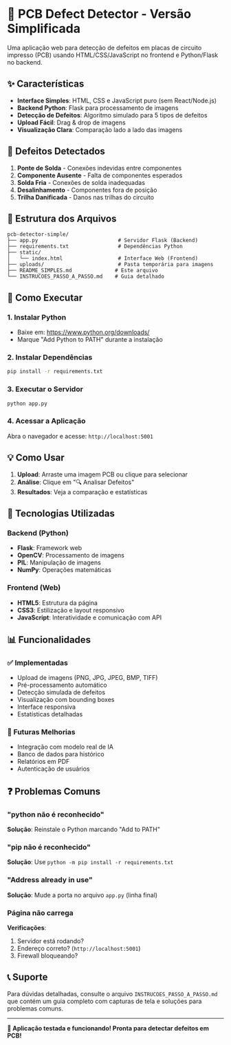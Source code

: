 # 🔧 PCB Defect Detector - Versão Simplificada

Uma aplicação web para detecção de defeitos em placas de circuito impresso (PCB) usando HTML/CSS/JavaScript no frontend e Python/Flask no backend.

## ✨ Características

- **Interface Simples**: HTML, CSS e JavaScript puro (sem React/Node.js)
- **Backend Python**: Flask para processamento de imagens
- **Detecção de Defeitos**: Algoritmo simulado para 5 tipos de defeitos
- **Upload Fácil**: Drag & drop de imagens
- **Visualização Clara**: Comparação lado a lado das imagens

## 🎯 Defeitos Detectados

1. **Ponte de Solda** - Conexões indevidas entre componentes
2. **Componente Ausente** - Falta de componentes esperados
3. **Solda Fria** - Conexões de solda inadequadas
4. **Desalinhamento** - Componentes fora de posição
5. **Trilha Danificada** - Danos nas trilhas do circuito

## 📁 Estrutura dos Arquivos

```
pcb-detector-simple/
├── app.py                          # Servidor Flask (Backend)
├── requirements.txt                # Dependências Python
├── static/
│   └── index.html                  # Interface Web (Frontend)
├── uploads/                        # Pasta temporária para imagens
├── README_SIMPLES.md              # Este arquivo
└── INSTRUCOES_PASSO_A_PASSO.md    # Guia detalhado
```

## 🚀 Como Executar

### 1. Instalar Python
- Baixe em: https://www.python.org/downloads/
- Marque "Add Python to PATH" durante a instalação

### 2. Instalar Dependências
```bash
pip install -r requirements.txt
```

### 3. Executar o Servidor
```bash
python app.py
```

### 4. Acessar a Aplicação
Abra o navegador e acesse: `http://localhost:5001`

## 💡 Como Usar

1. **Upload**: Arraste uma imagem PCB ou clique para selecionar
2. **Análise**: Clique em "🔍 Analisar Defeitos"
3. **Resultados**: Veja a comparação e estatísticas

## 🔧 Tecnologias Utilizadas

### Backend (Python)
- **Flask**: Framework web
- **OpenCV**: Processamento de imagens
- **PIL**: Manipulação de imagens
- **NumPy**: Operações matemáticas

### Frontend (Web)
- **HTML5**: Estrutura da página
- **CSS3**: Estilização e layout responsivo
- **JavaScript**: Interatividade e comunicação com API

## 📊 Funcionalidades

### ✅ Implementadas
- Upload de imagens (PNG, JPG, JPEG, BMP, TIFF)
- Pré-processamento automático
- Detecção simulada de defeitos
- Visualização com bounding boxes
- Interface responsiva
- Estatísticas detalhadas

### 🔄 Futuras Melhorias
- Integração com modelo real de IA
- Banco de dados para histórico
- Relatórios em PDF
- Autenticação de usuários

## ❓ Problemas Comuns

### "python não é reconhecido"
**Solução**: Reinstale o Python marcando "Add to PATH"

### "pip não é reconhecido"
**Solução**: Use `python -m pip install -r requirements.txt`

### "Address already in use"
**Solução**: Mude a porta no arquivo `app.py` (linha final)

### Página não carrega
**Verificações**:
1. Servidor está rodando?
2. Endereço correto? (`http://localhost:5001`)
3. Firewall bloqueando?

## 📞 Suporte

Para dúvidas detalhadas, consulte o arquivo `INSTRUCOES_PASSO_A_PASSO.md` que contém um guia completo com capturas de tela e soluções para problemas comuns.

---

**🎉 Aplicação testada e funcionando! Pronta para detectar defeitos em PCB!**

